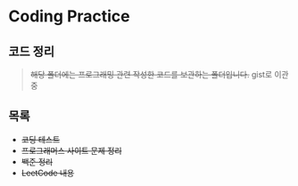 # Coding Practice
  
## 코드 정리
> ~~해당 폴더에는 프로그래밍 관련 작성한 코드를 보관하는 폴더입니다.~~
> gist로 이관 중


## 목록
- ~~코딩 테스트~~
- ~~프로그래머스 사이트 문제 정리~~
- ~~백준 정리~~
- ~~LeetCode 내용~~
